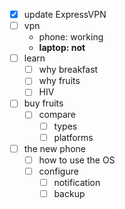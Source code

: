 - [x] update ExpressVPN
- [ ] vpn
	- phone: working
	- **laptop: not**
- [ ] learn 
	- [ ] why breakfast
	- [ ] why fruits
	- [ ] HIV
- [ ] buy fruits
	- [ ] compare
		- [ ] types
		- [ ] platforms
- [ ] the new phone
	- [ ] how to use the OS
	- [ ] configure
		- [ ] notification
		- [ ] backup

<!--stackedit_data:
eyJoaXN0b3J5IjpbNjQ0Nzc1NTE3XX0=
-->